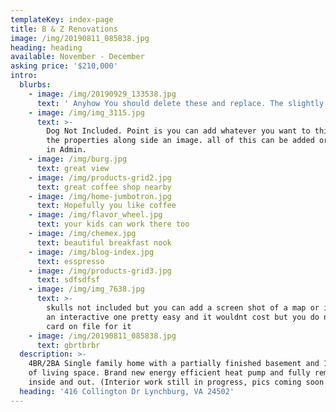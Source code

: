 ```yaml
---
templateKey: index-page
title: B & Z Renovations
image: /img/20190811_085838.jpg
heading: heading
available: November - December
asking price: '$210,000'
intro:
  blurbs:
    - image: /img/20190929_133538.jpg
      text: ' Anyhow You should delete these and replace. The slightly harder Part is setting the font colors and formatting. that has to be done in code. Also I can add new inputs or map capability but that will eventually push you to hitting request quota and incurring cost. I will give you info regarding usage cost beyond the free deployment level.'
    - image: /img/img_3115.jpg
      text: >-
        Dog Not Included. Point is you can add whatever you want to this to sell
        the properties along side an image. all of this can be added or deleted
        in Admin.
    - image: /img/burg.jpg
      text: great view
    - image: /img/products-grid2.jpg
      text: great coffee shop nearby
    - image: /img/home-jumbotron.jpg
      text: Hopefully you like coffee
    - image: /img/flavor_wheel.jpg
      text: your kids can work there too
    - image: /img/chemex.jpg
      text: beautiful breakfast nook
    - image: /img/blog-index.jpg
      text: esspresso
    - image: /img/products-grid3.jpg
      text: sdfsdfsf
    - image: /img/img_7638.jpg
      text: >-
        skulls not included but you can add a screen shot of a map or i can add
        an interactive one pretty easy and it wouldnt cost but you do need a
        card on file for it
    - image: /img/20190811_085838.jpg
      text: gbrtbrbr
  description: >-
    4BR/2BA Single family home with a partially finished basement and 1900 sqft
    of living space. Brand new energy efficient heat pump and fully remodeled
    inside and out. (Interior work still in progress, pics coming soon!)
  heading: '416 Collington Dr Lynchburg, VA 24502'
---
```


